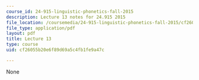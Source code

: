 ```yaml
---
course_id: 24-915-linguistic-phonetics-fall-2015
description: Lecture 13 notes for 24.915 2015
file_location: /coursemedia/24-915-linguistic-phonetics-fall-2015/cf26055b20e6f89d69a5c4fb1fe9a47c_MIT24_915F15_lec13.pdf
file_type: application/pdf
layout: pdf
title: Lecture 13
type: course
uid: cf26055b20e6f89d69a5c4fb1fe9a47c

---
```

None